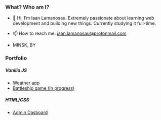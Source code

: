 ### What? Who am I?
- 👋 Hi, I’m Iaan Lamanosau. Extremely passionate about learning web development and building new things. Currently studying it full-time.
- 📫 How to reach me: iaan.lamanosau@protonmail.com

- MINSK, BY

### Portfolio
##### Vanilla JS
- [Weather app](https://github.com/twentysixhugs/weather-app)
- [Battleship game (In progress)](https://github.com/twentysixhugs/Battleship)

##### HTML/CSS
- [Admin Dasboard](https://github.com/twentysixhugs/admin-dashboard)
